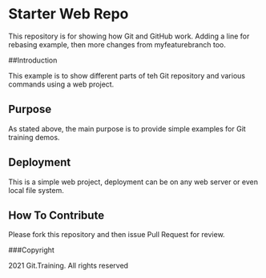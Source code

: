 # Starter Web Repo

This repository is for showing how Git and GitHub work. Adding a line for rebasing example,
then more changes from myfeaturebranch too.

##Introduction

This example is to show different parts of teh Git repository and various commands using a web project.

## Purpose

As stated above, the main purpose is to provide simple examples for Git training demos.

## Deployment

This is a simple web project, deployment can be on any web server or even local file system.

## How To Contribute

Please fork this repository and then issue Pull Request for review.

###Copyright

2021 Git.Training. All rights reserved
